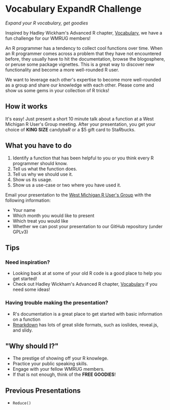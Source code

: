 Vocabulary ExpandR Challenge
============================

*Expand your R vocabulary, get goodies*

Inspired by Hadley Wickham's Advanced R chapter, [Vocabulary](http://adv-r.had.co.nz/Vocabulary.html), we have a fun challenge for our WMRUG members!

An R programmer has a tendency to collect cool functions over time. When an R programmer comes across a problem that they have not encountered before, they usually have to hit the documentation, browse the blogosphere, or peruse some package vignettes. This is a great way to discover new functionality and become a more well-rounded R user.

We want to leverage each other's expertise to become more well-rounded as a group and share our knowledge with each other. Please come and show us some gems in your collection of R tricks!

## How it works

It's easy! Just present a short 10 minute talk about a function at a West Michigan R User's Group meeting. After your presentation, you get your choice of **KING SIZE** candyba*R* or a $5 gift card to Sta*R*bucks.

## What you have to do

1. Identify a function that has been helpful to you or you think every R programmer should know.
1. Tell us what the function does.
1. Tell us why we should use it.
1. Show us its usage.
1. Show us a use-case or two where you have used it.

Email your presentation to the [West Michigan R User's Group](mailto:WestMichiganRUsersGroup@googlegroups.com) with the following information:

- Your name
- Which month you would like to present
- Which treat you would like
- Whether we can post your presentation to our GitHub repository (under GPLv3)

## Tips

### Need inspiration?

- Looking back at at some of your old R code is a good place to help you get started! 
- Check out Hadley Wickham's Advanced R chapter, [Vocabulary](http://adv-r.had.co.nz/Vocabulary.html) if you need some ideas!

### Having trouble making the presentation?

- R's documentation is a great place to get started with basic information on a function
- [Rmarkdown](https://rmarkdown.rstudio.com/formats.html) has lots of great slide formats, such as ioslides, reveal.js, and slidy.

## "Why should I?"

- The prestige of showing off your R knowlege.
- Practice your public speaking skills.
- Engage with your fellow WMRUG members.
- If that is not enough, think of the **FREE GOODIES**!

## Previous Presentations

- `Reduce()`